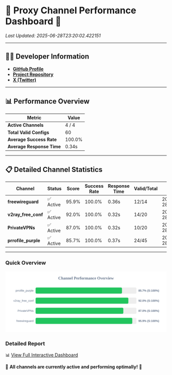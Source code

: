 # 🌟 Proxy Channel Performance Dashboard 🌟

_Last Updated: 2025-06-28T23:20:02.422151_

---

## 👩‍💻 Developer Information

- **[GitHub Profile](https://github.com/4n0nymou3)**  
- **[Project Repository](https://github.com/4n0nymou3/multi-proxy-config-fetcher)**  
- **[X (Twitter)](https://x.com/4n0nymou3)**  

---

## 📊 Performance Overview

| Metric                | Value       |
|-----------------------|-------------|
| **Active Channels**   | 4 / 4       |
| **Total Valid Configs** | 60          |
| **Average Success Rate** | 100.0%      |
| **Average Response Time** | 0.34s       |

---

## 📋 Detailed Channel Statistics

| Channel          | Status     | Score  | Success Rate | Response Time | Valid/Total | Last Success               |
|------------------|------------|--------|--------------|---------------|-------------|----------------------------|
| **freewireguard**  | ✅ Active  | 95.9%  | 100.0% | 0.36s         | 12/14       | 2025-06-28T23:20:02.420205 |
| **v2ray_free_conf**  | ✅ Active  | 92.0%  | 100.0% | 0.32s         | 14/20       | 2025-06-28T23:20:01.680848 |
| **PrivateVPNs**  | ✅ Active  | 87.0%  | 100.0% | 0.32s         | 10/20       | 2025-06-28T23:20:02.029576 |
| **prrofile_purple**  | ✅ Active  | 85.7%  | 100.0% | 0.37s         | 24/45       | 2025-06-28T23:20:01.279641 |

---

### Quick Overview
<div align="center">
  <a href="https://raw.githubusercontent.com/nullluser/NullRepo/refs/heads/main/assets/channel_stats_chart.svg">
    <img src="https://raw.githubusercontent.com/nullluser/NullRepo/refs/heads/main/assets/channel_stats_chart.svg" alt="Source Performance Statistics" width="800">
  </a>
</div>

### Detailed Report
📊 [View Full Interactive Dashboard](https://htmlpreview.github.io/?https://github.com/nullluser/NullRepo/blob/main/assets/performance_report.html)

🎉 **All channels are currently active and performing optimally!** 🎉
